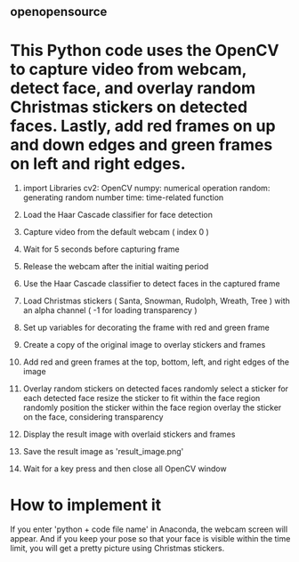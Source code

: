 ## openopensource

# This Python code uses the OpenCV to capture video from webcam, detect face, and overlay random Christmas stickers on detected faces. Lastly, add red frames on up and down edges and green frames on left and right edges.

1. import Libraries
	cv2: OpenCV
	numpy: numerical operation
	random: generating random number
	time: time-related function

2. Load the Haar Cascade classifier for face detection

3. Capture video from the default webcam ( index 0 )

4. Wait for 5 seconds before capturing frame

5. Release the webcam after the initial waiting period

6. Use the Haar Cascade classifier to detect faces in the captured frame

7. Load Christmas stickers ( Santa, Snowman, Rudolph, Wreath, Tree ) with an alpha channel ( -1 for loading transparency )

8. Set up variables for decorating the frame with red and green frame

9. Create a copy of the original image to overlay stickers and frames

10. Add red and green frames at the top, bottom, left, and right edges of the image

11. Overlay random stickers on detected faces
	randomly select a sticker for each detected face
	resize the sticker to fit within the face region
	randomly position the sticker within the face region
	overlay the sticker on the face, considering transparency

12. Display the result image with overlaid stickers and frames

13. Save the result image as 'result_image.png'

14. Wait for a key press and then close all OpenCV window

# How to implement it
If you enter 'python + code file name' in Anaconda, the webcam screen will appear. And if you keep your pose so that your face is visible within the time limit, you will get a pretty picture using Christmas stickers.
